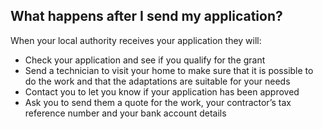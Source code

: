 ##  What happens after I send my application?

When your local authority receives your application they will:

  * Check your application and see if you qualify for the grant 
  * Send a technician to visit your home to make sure that it is possible to do the work and that the adaptations are suitable for your needs 
  * Contact you to let you know if your application has been approved 
  * Ask you to send them a quote for the work, your contractor’s tax reference number and your bank account details 
